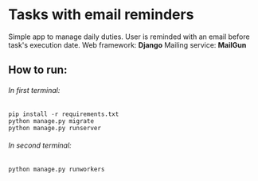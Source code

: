 # Tasks with email reminders
Simple app to manage daily duties. User is reminded with an email before task's execution date.
Web framework: **Django**
Mailing service: **MailGun**

## How to run:
###### In first terminal:
```
pip install -r requirements.txt
python manage.py migrate
python manage.py runserver
```

###### In second terminal:
```
python manage.py runworkers
```
